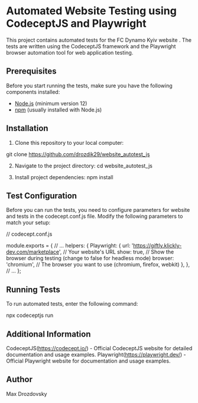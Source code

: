 # Automated Website Testing using CodeceptJS and Playwright

This project contains automated tests for the FC Dynamo Kyiv website . The tests are written using the CodeceptJS framework and the Playwright browser automation tool for web application testing.

## Prerequisites

Before you start running the tests, make sure you have the following components installed:

- [Node.js](https://nodejs.org/) (minimum version 12)
- [npm](https://www.npmjs.com/) (usually installed with Node.js)

## Installation

1. Clone this repository to your local computer:

git clone https://github.com/drozdik29/website_autotest_js

2. Navigate to the project directory:
cd website_autotest_js

3. Install project dependencies:
npm install

## Test Configuration
Before you can run the tests, you need to configure parameters for  website and tests in the codecept.conf.js file. Modify the following parameters to match your setup:

// codecept.conf.js

module.exports = {
  // ...
  helpers: {
    Playwright: {
      url: 'https://giftly.klickly-dev.com/marketplace', // Your website's URL
      show: true, // Show the browser during testing (change to false for headless mode)
      browser: 'chromium', // The browser you want to use (chromium, firefox, webkit)
    },
  },
  // ...
};

## Running Tests
To run automated tests, enter the following command:

npx codeceptjs run
## Additional Information

CodeceptJS(https://codecept.io/) - Official CodeceptJS website for detailed documentation and usage examples.
Playwright(https://playwright.dev/) - Official Playwright website for documentation and usage examples.
## Author
Max Drozdovsky